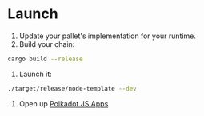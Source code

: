 # Launch

1. Update your pallet's implementation for your runtime.
1. Build your chain:
```bash
cargo build --release
```
1. Launch it:
```bash
./target/release/node-template --dev
```
1. Open up [Polkadot JS Apps](https://polkadot.js.org/apps/?rpc=ws%3A%2F%2F127.0.0.1%3A9944#/explorer)
